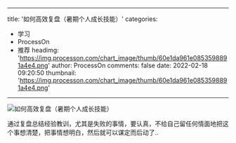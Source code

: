 
---
title: '如何高效复盘（暑期个人成长技能）'
categories: 
 - 学习
 - ProcessOn
 - 推荐
headimg: 'https://img.processon.com/chart_image/thumb/60e1da961e0853598891a4e4.png'
author: ProcessOn
comments: false
date: 2022-02-18 09:20:50
thumbnail: 'https://img.processon.com/chart_image/thumb/60e1da961e0853598891a4e4.png'
---

<div>   
<img class="thumb" alt="如何高效复盘（暑期个人成长技能）" src="https://img.processon.com/chart_image/thumb/60e1da961e0853598891a4e4.png" referrerpolicy="no-referrer">
<p>通过复盘总结经验教训，尤其是失败的事情，要认真，不给自己留任何情面地把这个事想清楚，把事情想明白，然后就可以谋定而后动了..</p>  
</div>
            